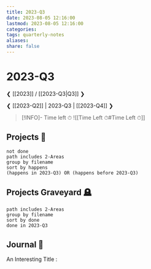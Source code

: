 ```yaml
---
title: 2023-Q3
date: 2023-08-05 12:16:00
lastmod: 2023-08-05 12:16:00
categories: 
tags: quarterly-notes
aliases: 
share: false 
---
```


# 2023-Q3

❮ [[2023]] / [[2023-Q3|Q3]] ❯

❮ [[2023-Q2]] | 2023-Q3 | [[2023-Q4]] ❯

> [!INFO]- Time left ⏱
> ![[Time Left ⏱#Time Left ⏱]]

## Projects 🎯

```tasks
not done
path includes 2-Areas
group by filename
sort by happens
(happens in 2023-Q3) OR (happens before 2023-Q3)
```

## Projects Graveyard 🪦

```tasks
path includes 2-Areas
group by filename
sort by done
done in 2023-Q3
```

## Journal 📔

An Interesting Title : 

